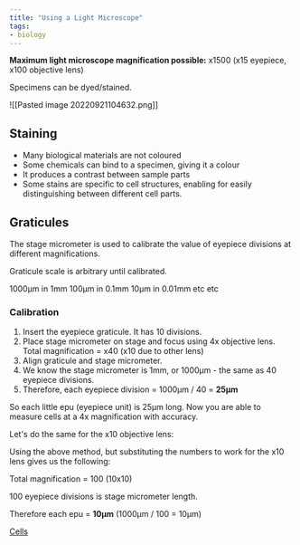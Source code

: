 ```yaml
---
title: "Using a Light Microscope"
tags:
- biology
---
```


**Maximum light microscope magnification possible:** x1500 (x15 eyepiece, x100 objective lens)

Specimens can be dyed/stained.

![[Pasted image 20220921104632.png]]

## Staining

- Many biological materials are not coloured
- Some chemicals can bind to a specimen, giving it a colour
- It produces a contrast between sample parts
- Some stains are specific to cell structures, enabling for easily distinguishing between different cell parts.

## Graticules
The stage micrometer is used to calibrate the value of eyepiece divisions at different magnifications.

Graticule scale is arbitrary until calibrated.

1000µm in 1mm
100µm in 0.1mm
10µm in 0.01mm
etc etc

### Calibration

1) Insert the eyepiece graticule. It has 10 divisions.
2) Place stage micrometer on stage and focus using 4x objective lens. Total magnification = x40 (x10 due to other lens)
3) Align graticule and stage micrometer.
4) We know the stage micrometer is 1mm, or 1000µm - the same as 40 eyepiece divisions.
5) Therefore, each eyepiece division = 1000µm / 40 = **25µm**

So each little epu (eyepiece unit) is 25µm long. Now you are able to measure cells at a 4x magnification with accuracy. 

Let's do the same for the x10 objective lens:

Using the above method, but substituting the numbers to work for the x10 lens gives us the following:

Total magnification = 100 (10x10)

100 eyepiece divisions is stage micrometer length.

Therefore each epu = **10µm** (1000µm / 100 = 10µm)


[Cells](sixth/Biology/Cells/Cells)